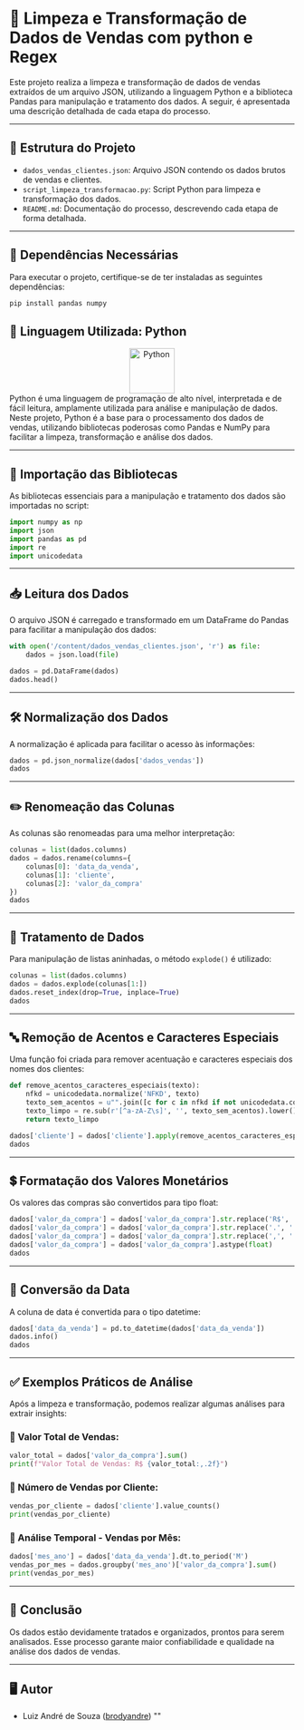 # 📝 Limpeza e Transformação de Dados de Vendas com python e Regex

Este projeto realiza a limpeza e transformação de dados de vendas extraídos de um arquivo JSON, utilizando a linguagem Python e a biblioteca Pandas para manipulação e tratamento dos dados. A seguir, é apresentada uma descrição detalhada de cada etapa do processo.

---

## 📌 Estrutura do Projeto

* `dados_vendas_clientes.json`: Arquivo JSON contendo os dados brutos de vendas e clientes.
* `script_limpeza_transformacao.py`: Script Python para limpeza e transformação dos dados.
* `README.md`: Documentação do processo, descrevendo cada etapa de forma detalhada.

---

## 🔧 Dependências Necessárias

Para executar o projeto, certifique-se de ter instaladas as seguintes dependências:

```bash
pip install pandas numpy
```
## 🐍 Linguagem Utilizada: Python
<div align="center"> <img src="https://cdn.jsdelivr.net/gh/devicons/devicon/icons/python/python-original.svg" alt="Python" width="80" height="80"/> </div>
Python é uma linguagem de programação de alto nível, interpretada e de fácil leitura, amplamente utilizada para análise e manipulação de dados. Neste projeto, Python é a base para o processamento dos dados de vendas, utilizando bibliotecas poderosas como Pandas e NumPy para facilitar a limpeza, transformação e análise dos dados.

---

## 📂 Importação das Bibliotecas

As bibliotecas essenciais para a manipulação e tratamento dos dados são importadas no script:

```python
import numpy as np
import json
import pandas as pd
import re
import unicodedata
```

---

## 📥 Leitura dos Dados

O arquivo JSON é carregado e transformado em um DataFrame do Pandas para facilitar a manipulação dos dados:

```python
with open('/content/dados_vendas_clientes.json', 'r') as file:
    dados = json.load(file)

dados = pd.DataFrame(dados)
dados.head()
```

---

## 🛠️ Normalização dos Dados

A normalização é aplicada para facilitar o acesso às informações:

```python
dados = pd.json_normalize(dados['dados_vendas'])
dados
```

---

## ✏️ Renomeação das Colunas

As colunas são renomeadas para uma melhor interpretação:

```python
colunas = list(dados.columns)
dados = dados.rename(columns={
    colunas[0]: 'data_da_venda',
    colunas[1]: 'cliente',
    colunas[2]: 'valor_da_compra'
})
dados
```

---

## 🔄 Tratamento de Dados

Para manipulação de listas aninhadas, o método `explode()` é utilizado:

```python
colunas = list(dados.columns)
dados = dados.explode(colunas[1:])
dados.reset_index(drop=True, inplace=True)
dados
```

---

## 🔤 Remoção de Acentos e Caracteres Especiais

Uma função foi criada para remover acentuação e caracteres especiais dos nomes dos clientes:

```python
def remove_acentos_caracteres_especiais(texto):
    nfkd = unicodedata.normalize('NFKD', texto)
    texto_sem_acentos = u"".join([c for c in nfkd if not unicodedata.combining(c)])
    texto_limpo = re.sub(r'[^a-zA-Z\s]', '', texto_sem_acentos).lower()
    return texto_limpo

dados['cliente'] = dados['cliente'].apply(remove_acentos_caracteres_especiais)
dados
```

---

## 💲 Formatação dos Valores Monetários

Os valores das compras são convertidos para tipo float:

```python
dados['valor_da_compra'] = dados['valor_da_compra'].str.replace('R$', '', regex=False)
dados['valor_da_compra'] = dados['valor_da_compra'].str.replace('.', '', regex=False)
dados['valor_da_compra'] = dados['valor_da_compra'].str.replace(',', '.', regex=False)
dados['valor_da_compra'] = dados['valor_da_compra'].astype(float)
dados
```

---

## 📅 Conversão da Data

A coluna de data é convertida para o tipo datetime:

```python
dados['data_da_venda'] = pd.to_datetime(dados['data_da_venda'])
dados.info()
dados
```

---

## ✅ Exemplos Práticos de Análise

Após a limpeza e transformação, podemos realizar algumas análises para extrair insights:

### 🔹 Valor Total de Vendas:

```python
valor_total = dados['valor_da_compra'].sum()
print(f"Valor Total de Vendas: R$ {valor_total:,.2f}")
```

### 🔹 Número de Vendas por Cliente:

```python
vendas_por_cliente = dados['cliente'].value_counts()
print(vendas_por_cliente)
```

### 🔹 Análise Temporal - Vendas por Mês:

```python
dados['mes_ano'] = dados['data_da_venda'].dt.to_period('M')
vendas_por_mes = dados.groupby('mes_ano')['valor_da_compra'].sum()
print(vendas_por_mes)
```

---

## 🎯 Conclusão

Os dados estão devidamente tratados e organizados, prontos para serem analisados. Esse processo garante maior confiabilidade e qualidade na análise dos dados de vendas.

---

## 🖥️ Autor

* Luiz André de Souza ([brodyandre](https://github.com/brodyandre))
  ""

